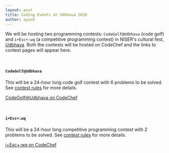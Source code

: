 ```yaml
---
layout: post
title: Coding Events at Udbhava 2020
author: ayush
---
```


We will be hosting two programming contests: `CodeGolf@Udbhava` (code golf) and
`i+Esc+:wq` (a competitive programming contest) in NISER's cultural fest,
[Udbhava](http://www.niser.ac.in/~udbhava). Both the contests will be hosted on
CodeChef and the links to contest pages will appear here.

<br>

#### `CodeGolf@Udbhava`

This will be a 24-hour long code golf contest with 6 problems to be solved. See
[contest rules]() for more details.

[CodeGolf@Udbhava on CodeChef]()

<br>

#### `i+Esc+:wq`

This will be a 24-hour long competitive programming contest with 2 problems to
be solved. See [contest rules]() for more details.

[i+Esc+:wq on CodeChef]()
